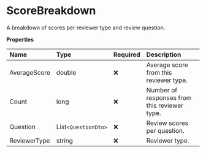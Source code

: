 # ScoreBreakdown

A breakdown of scores per reviewer type and review question.

**Properties**

| Name         | Type                | Required | Description                                  |
| :----------- | :------------------ | :------- | :------------------------------------------- |
| AverageScore | double              | ❌       | Average score from this reviewer type.       |
| Count        | long                | ❌       | Number of responses from this reviewer type. |
| Question     | List`<QuestionDto>` | ❌       | Review scores per question.                  |
| ReviewerType | string              | ❌       | Reviewer type.                               |

<!-- This file was generated by liblab | https://liblab.com/ -->

